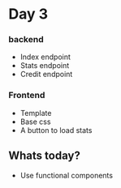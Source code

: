 # Day 3

### backend
- Index endpoint
- Stats endpoint
- Credit endpoint

### Frontend
- Template
- Base css
- A button to load stats

## Whats today?

- Use functional components
